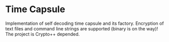 # Time Capsule
Implementation of self decoding time capsule and its factory.
Encryption of text files and command line strings are supported (binary is on the way)!
The project is Crypto++ depended.